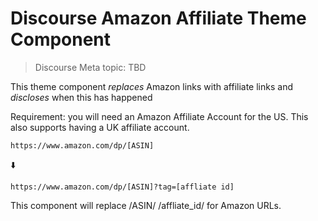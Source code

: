 # Discourse Amazon Affiliate Theme Component

> Discourse Meta topic: TBD

This theme component *replaces* Amazon links with affiliate links and *discloses* when this has happened

Requirement: you will need an Amazon Affiliate Account for the US. This also supports having a UK affiliate account.  

`https://www.amazon.com/dp/[ASIN]`

:arrow_down: 

`https://www.amazon.com/dp/[ASIN]?tag=[affliate id]`

This component will replace /ASIN/ /affliate_id/ for Amazon URLs.

